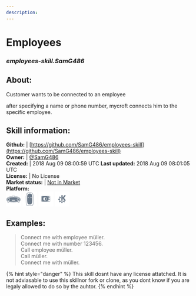 ```yaml
--- 
description: 
---
```


# Employees  
### _employees-skill.SamG486_  
## About:  
Customer wants to be connected to an employee

after specifying a name or phone number, mycroft connects him to the specific employee.

## Skill information:  
**Github:** | [https://github.com/SamG486/employees-skill](https://github.com/SamG486/employees-skill)  
**Owner:** | [@SamG486](https://github.com/SamG486)  
**Created:** | 2018 Aug 09 08:00:59 UTC  **Last updated:** 2018 Aug 09 08:01:05 UTC  
**License:** | No License  
**Market status:** | [Not in Market](https://market.mycroft.ai/skill/)  
**Platform:**  
 ![](../.gitbook/assets/mark-1-icon.png)  ![](../.gitbook/assets/mark-2-icon.png)  ![](../.gitbook/assets/picroft-icon.png)  ![](../.gitbook/assets/kde.png)   
## Examples:  
> Connect me with employee müller.  
> Connect me with number 123456.  
> Call employee müller.  
> Call müller.  
> Connect me with müller.  
  
{% hint style="danger" %}
This skill dosnt have any license attatched. It is not adviasable to use this skillnor fork or clone, as you dont know if you are legaly allowed to do so by the auhtor.
{% endhint %}
